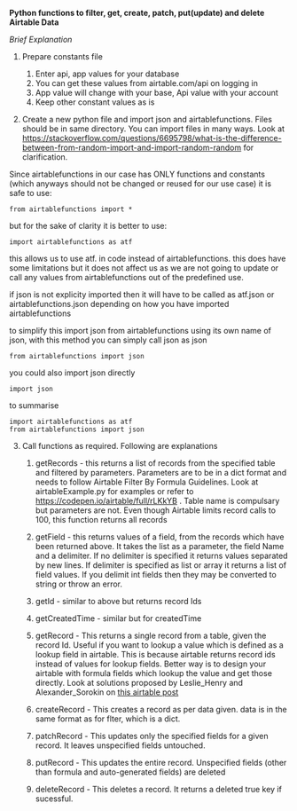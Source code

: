 **Python functions to filter, get, create, patch, put(update) and delete Airtable Data**

*Brief Explanation*

1. Prepare constants file
	1. Enter api, app values for your database
	2. You can get these values from airtable.com/api on logging in
	3. App value will change with your base, Api value with your account
	4. Keep other constant values as is

2. Create a new python file and import json and airtablefunctions. Files should be in same directory. You can import files in many ways. Look at https://stackoverflow.com/questions/6695798/what-is-the-difference-between-from-random-import-and-import-random-random for clarification.

Since airtablefunctions in our case has ONLY functions and constants (which anyways should not be changed or reused for our use case) it is safe to use:
``` 
from airtablefunctions import *
```
but for the sake of clarity it is better to use:
``` 
import airtablefunctions as atf
```
this allows us to use atf. in code instead of airtablefunctions. this does have some limitations but it does not affect us as we are not going to update or call any values from airtablefunctions out of the predefined use.

if json is not explicity imported then it will have to be called as atf.json or airtablefunctions.json depending on how you have imported airtablefunctions

to simplify this import json from airtablefunctions using its own name of json, with this method you can simply call json as json
```
from airtablefunctions import json
```
you could also import json directly
```
import json
```

to summarise
```
import airtablefunctions as atf
from airtablefunctions import json
```

3. Call functions as required. Following are explanations

    1. getRecords - this returns a list of records from the specified table and filtered by parameters. Parameters are to be in a dict format and needs to follow Airtable Filter By Formula Guidelines. Look at airtableExample.py for examples or refer to https://codepen.io/airtable/full/rLKkYB . Table name is compulsary but parameters are not. Even though Airtable limits record calls to 100, this function returns all records

    2. getField - this returns values of a field, from the records which have been returned above. It takes the list as a parameter, the field Name and a delimiter. If no delimiter is specified it returns values separated by new lines. If delimiter is specified as list or array it returns a list of field values. If you delimit int fields then they may be converted to string or throw an error.

	3. getId - similar to above but returns record Ids

	4. getCreatedTime - similar but for createdTime

	5. getRecord - This returns a single record from a table, given the record Id. Useful if you want to lookup a value which is defined as a lookup field in airtable. This is because airtable returns record ids instead of values for lookup fields. Better way is to design your airtable with formula fields which lookup the value and get those directly. Look at solutions proposed by Leslie_Henry and Alexander_Sorokin on [this airtable post](https://community.airtable.com/t/record-id-showing-instead-of-value/412)

	6. createRecord - This creates a record as per data given. data is in the same format as for flter, which is a dict.

	7. patchRecord - This updates only the specified fields for a given record. It leaves unspecified fields untouched.

	8. putRecord - This updates the entire record. Unspecified fields (other than formula and auto-generated fields) are deleted

	9. deleteRecord - This deletes a record. It returns a deleted true key if sucessful.

